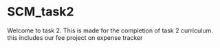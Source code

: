 # SCM_task2
Welcome to task 2.
This is made for the completion of task 2 curriculum.
this includes our fee project on expense tracker

